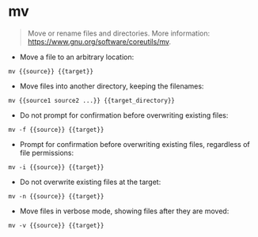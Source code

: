 # mv

> Move or rename files and directories.
> More information: <https://www.gnu.org/software/coreutils/mv>.

- Move a file to an arbitrary location:

`mv {{source}} {{target}}`

- Move files into another directory, keeping the filenames:

`mv {{source1 source2 ...}} {{target_directory}}`

- Do not prompt for confirmation before overwriting existing files:

`mv -f {{source}} {{target}}`

- Prompt for confirmation before overwriting existing files, regardless of file permissions:

`mv -i {{source}} {{target}}`

- Do not overwrite existing files at the target:

`mv -n {{source}} {{target}}`

- Move files in verbose mode, showing files after they are moved:

`mv -v {{source}} {{target}}`
